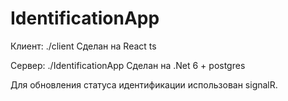 # IdentificationApp
Клиент: ./client
Сделан на React ts

Сервер: ./IdentificationApp
Сделан на .Net 6 + postgres

Для обновления статуса идентификации использован signalR.
